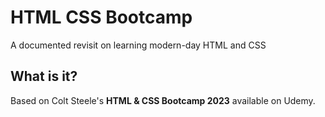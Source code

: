 # HTML CSS Bootcamp
A documented revisit on learning modern-day HTML and CSS

## What is it?
Based on Colt Steele's <b>HTML & CSS Bootcamp 2023</b> available on Udemy.

